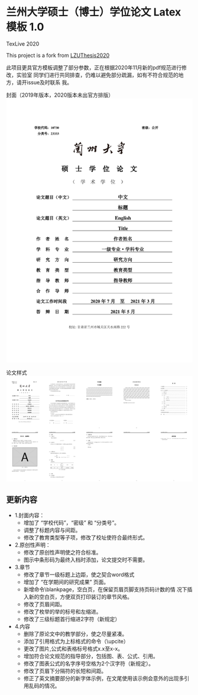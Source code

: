 # 兰州大学硕士（博士）学位论文 Latex 模板 1.0

TexLive 2020

This project is a fork from [LZUThesis2020](https://github.com/yuhlzu/LZUThesis2020)

此项目更具官方模板调整了部分参数，正在根据2020年11月新的pdf规范进行修改，实验室
同学们进行共同排查，仍难以避免部分疏漏，如有不符合规范的地方，请开issue及时联系
我。

封面（2019年版本，2020版本未出官方排版）
![show](other/template.png)

论文样式
![show](other/ori.png)

## 更新内容

* 1.封面内容：
    * 增加了 “学校代码”，“密级” 和 “分类号”。
    * 调整了标题内容与间距。
    * 修改了教育类型等子项，修改了校址使符合最终形式。
* 2.原创性声明：
    * 修改了原创性声明使之符合标准。
    * 图示中条形码为最终入档时添加，论文提交时不需要。
* 3.章节
    * 修改了章节一级标题上边距，使之契合word格式
    * 增加了 “在学期间的研究成果” 页面。
    * 新增命令\blankpage，空白页，在保留页眉页脚支持页码计数的情
    况下插入新的空白页，方便双页打印装订的章节风格。
    * 修改了页眉间距。
    * 修改了枚举的举的标号和左缩进。
    * 修改了三级标题首行缩进2字符（新规定）
* 4.内容
    * 删除了原论文中的教学部分，使之尽量紧凑。
    * 添加了引用格式为上标格式的命令（\upcite）
    * 更改了图片,公式和表格标号格式x.x至x-x。
    * 增加符合论文规范的指导部分，包括图、表、公式、引用。
    * 修改了图表公式的名字序号空格为2个汉字符（新规定）。
    * 修改了页眉下分隔符的长短和间距。
    * 修正了英文摘要部分的新字体示例，在文尾使用该示例会意外的出现多引用乱码的情况。

